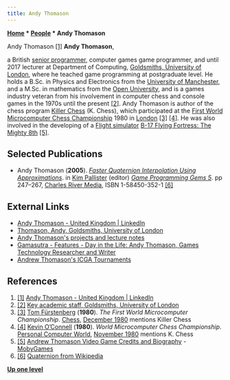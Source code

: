 ```yaml
---
title: Andy Thomason
---
```

**[Home](Home "Home") * [People](People "People") * Andy Thomason**

[](https://www.linkedin.com/in/andy-thomason-561a946/) Andy Thomason <a id="cite-note-1" href="#cite-ref-1">[1]</a>
**Andy Thomason**,

a British [senior programmer](https://en.wikipedia.org/wiki/Programmer), computer games game programmer, and until 2017 lecturer at Department of Computing, [Goldsmiths, University of London](https://en.wikipedia.org/wiki/Goldsmiths,_University_of_London),
where he teached game programming at postgraduate level. He holds a B.Sc. in Physics and Electronics from the [University of Manchester](University_of_Manchester "University of Manchester"), and a M.Sc. in mathematics from the [Open University](https://en.wikipedia.org/wiki/Open_University), and is a games industry veteran from his involvement in computer chess and console games in the 1970s until the present <a id="cite-note-2" href="#cite-ref-2">[2]</a>. Andy Thomason is author of the chess program [Killer Chess](Killer_Chess "Killer Chess") (K. Chess), which participated at the [First World Microcomputer Chess Championship](WMCCC_1980 "WMCCC 1980") 1980 in [London](https://en.wikipedia.org/wiki/London) <a id="cite-note-3" href="#cite-ref-3">[3]</a> <a id="cite-note-4" href="#cite-ref-4">[4]</a>.
He was also involved in the developing of a [Flight simulator](https://en.wikipedia.org/wiki/Flight_simulator) [B-17 Flying Fortress: The Mighty 8th](https://en.wikipedia.org/wiki/B-17_Flying_Fortress:_The_Mighty_8th) <a id="cite-note-5" href="#cite-ref-5">[5]</a>.

## Selected Publications

- Andy Thomason (**2005**). *[Faster Quaternion Interpolation Using Approximations](http://www.gameenginegems.net/gemsdb/article.php?id=347)*. in [Kim Pallister](http://www.gamasutra.com/blogs/KimPallister/861932/) (editor) *[Game Programming Gems 5](http://www.gameenginegems.net/gemsdb/book.php?id=7)*. pp 247–267, [Charles River Media](http://www.gameprogramminggems.com/), ISBN 1-58450-352-1 <a id="cite-note-6" href="#cite-ref-6">[6]</a>

## External Links

- [Andy Thomason - United Kingdom | LinkedIn](https://www.linkedin.com/in/andy-thomason-561a946/)
- [Thomason, Andy, Goldsmiths, University of London](http://www.gold.ac.uk/computing/staff/a-thomason/)
- [Andy Thomason's projects and lecture notes](https://www.doc.gold.ac.uk/~mas01at/lecture_notes/)
- [Gamasutra - Features - Day in the Life: Andy Thomason, Games Technology Researcher and Writer](http://www.gamasutra.com/view/feature/2468/day_in_the_life_andy_thomason_.php)
- [Andrew Thomason's ICGA Tournaments](https://www.game-ai-forum.org/icga-tournaments/person.php?id=465)

## References

1. <a id="cite-ref-1" href="#cite-note-1">[1]</a> [Andy Thomason - United Kingdom | LinkedIn](https://www.linkedin.com/in/andy-thomason-561a946/)
1. <a id="cite-ref-2" href="#cite-note-2">[2]</a> [Key academic staff, Goldsmiths, University of London](http://www.gold.ac.uk/pg/msc-computer-games-entertainment/staff/)
1. <a id="cite-ref-3" href="#cite-note-3">[3]</a> [Tom Fürstenberg](Tom_F%C3%BCrstenberg "Tom Fürstenberg") (**1980**). *The First World Microcomputer Championship*. [Chess](https://en.wikipedia.org/wiki/CHESS_magazine), [December 1980](http://www.chesscomputeruk.com/html/publication_archive.html) mentions Killer Chess
1. <a id="cite-ref-4" href="#cite-note-4">[4]</a> [Kevin O’Connell](Kevin_O%E2%80%99Connell "Kevin O’Connell") (**1980**). *World Microcomputer Chess Championship*. [Personal Computer World](https://en.wikipedia.org/wiki/Personal_Computer_World), [November 1980](http://www.chesscomputeruk.com/html/publication_archive.html) mentions K. Chess
1. <a id="cite-ref-5" href="#cite-note-5">[5]</a> [Andrew Thomason Video Game Credits and Biography](https://www.mobygames.com/developer/sheet/view/developerId,121079/) - [MobyGames](https://en.wikipedia.org/wiki/MobyGames)
1. <a id="cite-ref-6" href="#cite-note-6">[6]</a> [Quaternion from Wikipedia](https://en.wikipedia.org/wiki/Quaternion)

**[Up one level](People "People")**

